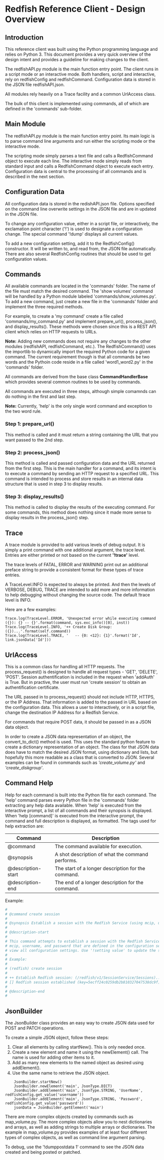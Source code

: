 
# Redfish Reference Client - Design Overview


## Introduction

This reference client was built using the Python programming language and relies on Python 3. This document provides a
very quick overview of the design intent and provides a guideline for making changes to the client.

The redfishAPI.py module is the main function entry point. The client runs in a script mode or an interactive mode. Both
handlers, script and interactive, rely on redfishConfig and redfishCommand. Configuration data is stored in the JSON file
redfishAPI.json.

All modules rely heavily on a Trace facility and a common UrlAccess class.

The bulk of this client is implemented using commands, all of which are defined in the 'commands' sub-folder. 


## Main Module

The redfishAPI.py module is the main function entry point. Its main logic is to parse command line arguments and run
either the scripting mode or the interactive mode.

The scripting mode simply parses a text file and calls a RedfishCommand object to execute each line. The interactive
mode simply reads from standard input and calls a RedfishCommand object to execute each entry. Configuration data is
central to the processing of all commands and is described in the next section.


## Configuration Data

All configuration data is stored in the redishAPI.json file. Options specified on the command line overwrite settings in
the JSON file and are in updated in the JSON file.

To change any configuration value, either in a script file, or interactively, the exclamation point character ('!') is used
to designate a configuration change. The special command '!dump' displays all current values.

To add a new configuration setting, add it to the RedfishConfig() constructor. It will be written to, and read from, the
JSON file automatically. There are also several RedfishConfig routines that should be used to get configuration values.


## Commands

All available commands are located in the 'commands' folder. The name of the file must match the desired command. The
'show volumes' command will be handled by a Python module labeled 'commands/show_volumes.py'. To add a new command, just
create a new file in the 'commands' folder and implement the three required methods.

For example, to create a 'my command' create a file called 'commands/my_command.py' and implement prepare_url(), process_json(),
and display_results(). These methods were chosen since this is a REST API client which relies on HTTP requests to URLs.  

__Note:__ Adding new commands does not require any changes to the other modules (redfishAPI, redfishCommand, etc.). The
RedfishCommand() uses the importlib to dynamically import the required Python code for a given command. The current requirement
though is that all commands be two words and the Pythoin code reside in a file called 'word1_word2.py' in the 'commands' folder.

All commands are derived from the base class __CommandHandlerBase__ which provides several common routines to be used by commands.

All commands are executed in three steps, although simple comamnds can do nothing in the first and last step.

__Note:__ Currently, 'help' is the only single word command and exception to the two word rule.

### Step 1: prepare_url()

This method is called and it must return a string containing the URL that you want passed to the 2nd step.

### Step 2: process_json()

This method is called and passed configuration data and the URL returned from the first step. This is the main
handler for a command, and its intent is to execute a command by sending an HTTP request to a specified URL. This
command is intended to process and store results in an internal data structure that is used in step 3 to display
results.

### Step 3: display_results()

This method is called to display the results of the executing command. For some commands, this method does nothing 
since it made more sense to display results in the process_json() step. 


## Trace

A trace module is provided to add various levels of debug output. It is simply a print command with one additional
argument, the trace level. Entries are either printed or not based on the current __'!trace'__ level.

The trace levels of FATAL, ERROR and WARNING print out an additional preface string to provide a consistent format for
these types of trace entries.

A TraceLevel.INFO is expected to always be printed. And then the levels of VERBOSE, DEBUG, TRACE are intended to add
more and more information to help debugging without changing the source code. The default !trace level is INFO.
 
Here are a few examples:

``` 
Trace.log(TraceLevel.ERROR, 'Unexpected error while executing command ({}): {} -- {}'.format(command, sys.exc_info()[0], inst))
Trace.log(TraceLevel.INFO, '++ Create Disk Group: ({})...'.format(self.command))
Trace.log(TraceLevel.TRACE, '   -- {0: <12}: {1}'.format('Id', link.jsonData['Id']))
```

## UrlAccess

This is a common class for handling all HTTP requests. The process_request() is designed to handle all request
types - 'GET', 'DELETE', 'POST'. Session authentification is included in the request when 'addAuth' is True. But
in practive, the user must run 'create session' to obtain an authentification certificate.

The URL passed in to process_request() should not include HTTP, HTTPS, or the IP Address. That information is 
added to the passed in URL based on the configuration data. This allows a user to interactively, or in a script
file, change the destination IP Address for a Redfish Service.

For commands that require POST data, it should be passed in as a JSON data object.

In order to create a JSON data representation of an object, the convert_to_dict() method is used. This uses the standard
python feature to create a dictionary representation of an object. The class for that JSON data does have to match the
desired JSON format, using dictionary and lists, but hopefully this more readable as a class that is converted to JSON.
Several examples can be found in commands such as *'create_volume.py'* and *'create_diskgroup'*.


## Command Help

Help for each command is built into the Python file for each command. The 'help' command parses every Python file in the
'commands' folder extracting any help data available. When 'help' is executed from the interactive prompt, a list of all
commands and their synopsis is displayed. When 'help [command]' is executed from the interactive prompt, the command and
full description is displayed, as formatted. The tags used for help extraction are: 

| Command            | Description |
| ------------------ | ----------- |
| @command           | The command available for execution. |
| @synopsis          | A shot description of what the command performs. |
| @description-start | The start of a longer description for the command. |
| @description-end   | The end of a longer description for the command. |

Example: 

```bash
#
# @command create session
#
# @synopsis Establish a session with the Redfish Service (using mcip, username, and password)
#
# @description-start
#
# This command attempts to establish a session with the Redfish Service. It will use the
# mcip, username, and password that are defined in the configuration settings. Use '!dump' to
# view all configuration settings. Use '!setting value' to update the setting and value.
#
# Example:
# 
# (redfish) create session
# 
# ++ Establish Redfish session: (/redfish/v1/SessionService/Sessions)...
# [] Redfish session established (key=5ecff24c0259db2b810327047538dc9f)
# 
# @description-end
#
```
 
## JsonBuilder

The JsonBuilder class provides an easy way to create JSON data used for POST and PATCH operations.

To create a simple JSON object, follow these steps:

1. Clear all elements by calling startNew(). This is only needed once.
2. Create a new element and name it using the newElement() call. The name is used for adding other items to it.
3. Add as many new elements to the named object as desired using addElement().
4. Use the same name to retrieve the JSON object.

```
    JsonBuilder.startNew()
    JsonBuilder.newElement('main', JsonType.DICT)
    JsonBuilder.addElement('main', JsonType.STRING, 'UserName', redfishConfig.get_value('username'))
    JsonBuilder.addElement('main', JsonType.STRING, 'Password', redfishConfig.get_value('password'))
    jsonData = JsonBuilder.getElement('main')
```

There are more complex objects created by commands such as map_volume.py. The more complex objects allow you to nest dictionaries
and arrays, as well as adding strings to multiple arrays or dictionaries. The example in map_volume.py provides examples of at least
four different types of complex objects, as well as command line argument parsing.

To debug, use the '!dumppostdata 1' command to see the JSON data created and being posted or patched.
